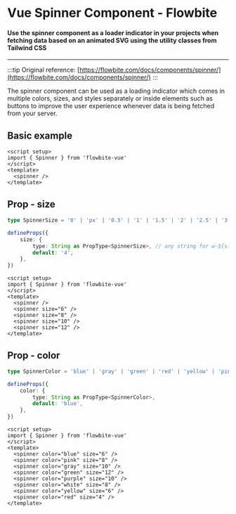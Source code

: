 <script setup>
import SpinnerBasicExample from './spinner/examples/SpinnerBasicExample.vue';
import SpinnerSizeExample from './spinner/examples/SpinnerSizeExample.vue';
import SpinnerColorExample from './spinner/examples/SpinnerColorExample.vue';
</script>

# Vue Spinner Component - Flowbite

#### Use the spinner component as a loader indicator in your projects when fetching data based on an animated SVG using the utility classes from Tailwind CSS

---

:::tip
Original reference: [https://flowbite.com/docs/components/spinner/](https://flowbite.com/docs/components/spinner/)
:::

The spinner component can be used as a loading indicator which comes in multiple colors, sizes, and styles separately or inside elements such as buttons to improve the user experience whenever data is being fetched from your server.


## Basic example

<SpinnerBasicExample />

```vue
<script setup>
import { Spinner } from 'flowbite-vue'
</script>
<template>
  <spinner />
</template>
```

## Prop - size

```typescript
type SpinnerSize = '0' | 'px' | '0.5' | '1' | '1.5' | '2' | '2.5' | '3' | '4' | '5' | '6' | '7' | '8' | '9' | '10' | '11' | '12'

defineProps({
    size: {
        type: String as PropType<SpinnerSize>, // any string for w-${size} and h-${size} tailwind classes
        default: '4',
    },
})
```


<SpinnerSizeExample />

```vue
<script setup>
import { Spinner } from 'flowbite-vue'
</script>
<template>
  <spinner />
  <spinner size="6" />
  <spinner size="8" />
  <spinner size="10" />
  <spinner size="12" />
</template>
```


## Prop - color

```typescript
type SpinnerColor = 'blue' | 'gray' | 'green' | 'red' | 'yellow' | 'pink' | 'purple' | 'white'

defineProps({
    color: {
        type: String as PropType<SpinnerColor>,
        default: 'blue',
    },
})
```


<SpinnerColorExample />

```vue
<script setup>
import { Spinner } from 'flowbite-vue'
</script>
<template>
  <spinner color="blue" size="6" />
  <spinner color="pink" size="8" />
  <spinner color="gray" size="10" />
  <spinner color="green" size="12" />
  <spinner color="purple" size="10" />
  <spinner color="white" size="8" />
  <spinner color="yellow" size="6" />
  <spinner color="red" size="4" />
</template>
```

